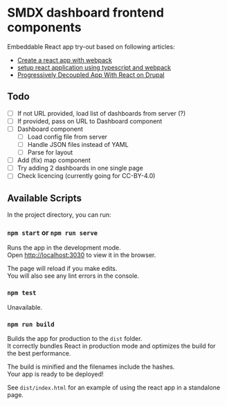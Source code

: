 # SMDX dashboard frontend components

Embeddable React app try-out based on following articles:
- [Create a react app with webpack](https://www.educative.io/answers/how-to-create-a-react-application-with-webpack)
- [setup react application using typescript and webpack](https://dev.to/shivampawar/setup-react-application-using-typescript-and-webpack-2kn6)
- [Progressively Decoupled App With React on Drupal](https://www.tothenew.com/blog/progressively-decoupled-app-with-react-on-drupal/)

## Todo

- [ ] If not URL provided, load list of dashboards from server (?)
- [ ] If provided, pass on URL to Dashboard component
- [ ] Dashboard component
  - [ ] Load config file from server
  - [ ] Handle JSON files instead of YAML
  - [ ] Parse for layout
- [ ] Add (fix) map component
- [ ] Try adding 2 dashboards in one single page
- [ ] Check licencing (currently going for CC-BY-4.0)

## Available Scripts

In the project directory, you can run:

### `npm start` or `npm run serve`

Runs the app in the development mode.\
Open [http://localhost:3030](http://localhost:3030) to view it in the browser.

The page will reload if you make edits.\
You will also see any lint errors in the console.

### `npm test`

Unavailable.

### `npm run build`

Builds the app for production to the `dist` folder.\
It correctly bundles React in production mode and optimizes the build for the best performance.

The build is minified and the filenames include the hashes.\
Your app is ready to be deployed!

See `dist/index.html` for an example of using the react app in a standalone page.
